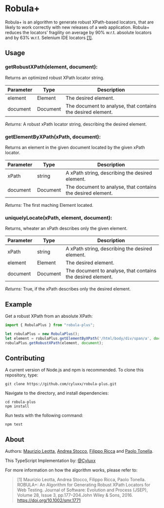 # Robula+
Robula+ is an algorithm to generate robust XPath-based locators, that are likely to work correctly with new releases of a web application. Robula+ reduces the locators' fragility on average by 90% w.r.t. absolute locators and by 63% w.r.t. Selenium IDE locators [[1]](#about).

## Usage
### getRobustXPath(element, document):
Returns an optimized robust XPath locator string.

Parameter | Type | Description
--------- | ---- | -----------
element | Element | The desired element.
document | Document | The document to analyse, that contains the desired element.

*Returns:* A robust xPath locator string, describing the desired element.

### getElementByXPath(xPath, document):
Returns an element in the given document located by the given xPath locator.

Parameter | Type | Description
--------- | ---- | -----------
xPath | string | A xPath string, describing the desired element.
document | Document | The document to analyse, that contains the desired element.

*Returns:* The first maching Element located.

### uniquelyLocate(xPath, element, document):
Returns, wheater an xPath describes only the given element.

Parameter | Type | Description
--------- | ---- | -----------
xPath | string | A xPath string, describing the desired element.
element | Element | The desired element.
document | Document | The document to analyse, that contains the desired element.

*Returns:* True, if the xPath describes only the desired element.

## Example
Get a robust XPath from an absolute XPath:
```javascript
import { RobulaPlus } from "robula-plus";

let robulaPlus = new RobulaPlus();
let element = robulaPlus.getElementByXPath('/html/body/div/span/a', document);
robulaPlus.getRobustXPath(element, document);
```

## Contributing
A current version of Node.js and npm is recommended. To clone this repository, type:
```
git clone https://github.com/cyluxx/robula-plus.git
```
Navigate to the directory, and install dependencies:
```
cd robula-plus
npm install
```
Run tests with the following command:
```
npm test
```

## About
Authors: [Maurizio Leotta](https://www.disi.unige.it/person/LeottaM/), [Andrea Stocco](https://www.disi.unige.it/person/StoccoA/), [Filippo Ricca](https://www.disi.unige.it/person/RiccaF/) and [Paolo Tonella](https://www.inf.usi.ch/faculty/tonella/#/).

This TypeScript Implementation by: [@Cyluxx](https://github.com/cyluxx)

For more information on how the algorithm works, please refer to:

> [1] Maurizio Leotta, Andrea Stocco, Filippo Ricca, Paolo Tonella. ROBULA+: An Algorithm for Generating Robust XPath Locators for Web Testing. Journal of Software: Evolution and Process (JSEP), Volume 28, Issue 3, pp.177–204.John Wiley & Sons, 2016. https://doi.org/10.1002/smr.1771
